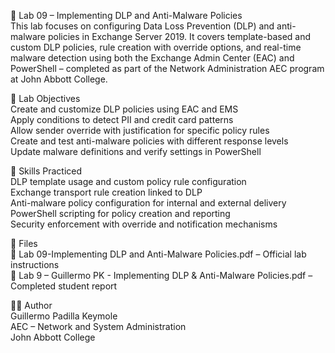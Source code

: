 🧪 Lab 09 – Implementing DLP and Anti-Malware Policies  
This lab focuses on configuring Data Loss Prevention (DLP) and anti-malware policies in Exchange Server 2019. It covers template-based and custom DLP policies, rule creation with override options, and real-time malware detection using both the Exchange Admin Center (EAC) and PowerShell – completed as part of the Network Administration AEC program at John Abbott College.

🧭 Lab Objectives  
Create and customize DLP policies using EAC and EMS  
Apply conditions to detect PII and credit card patterns  
Allow sender override with justification for specific policy rules  
Create and test anti-malware policies with different response levels  
Update malware definitions and verify settings in PowerShell  

🔧 Skills Practiced  
DLP template usage and custom policy rule configuration  
Exchange transport rule creation linked to DLP  
Anti-malware policy configuration for internal and external delivery  
PowerShell scripting for policy creation and reporting  
Security enforcement with override and notification mechanisms

📄 Files  
📘 Lab 09-Implementing DLP and Anti-Malware Policies.pdf – Official lab instructions  
📝 Lab 9 – Guillermo PK - Implementing DLP & Anti-Malware Policies.pdf – Completed student report  

👨‍💻 Author  
Guillermo Padilla Keymole  
AEC – Network and System Administration  
John Abbott College

